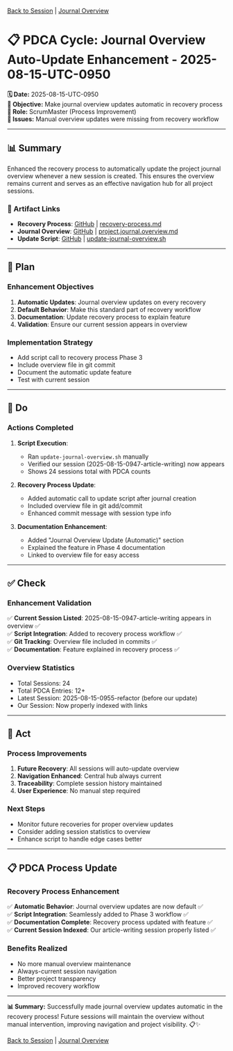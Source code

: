 [Back to Session](../../../project.state.md) | [Journal Overview](../../../../../project.journal.overview.md)

# 📋 **PDCA Cycle: Journal Overview Auto-Update Enhancement - 2025-08-15-UTC-0950**

**🗓️ Date:** 2025-08-15-UTC-0950  
**🎯 Objective:** Make journal overview updates automatic in recovery process  
**👤 Role:** ScrumMaster (Process Improvement)  
**🚨 Issues:** Manual overview updates were missing from recovery workflow

---

## **📊 Summary**

Enhanced the recovery process to automatically update the project journal overview whenever a new session is created. This ensures the overview remains current and serves as an effective navigation hub for all project sessions.

### **🔗 Artifact Links**

- **Recovery Process**: [GitHub](https://github.com/Cerulean-Circle-GmbH/Web4Articles/blob/release/dev/scrum.pmo/roles/ScrumMaster/recovery-process.md) | [recovery-process.md](../../../../../roles/ScrumMaster/recovery-process.md)
- **Journal Overview**: [GitHub](https://github.com/Cerulean-Circle-GmbH/Web4Articles/blob/release/dev/scrum.pmo/project.journal.overview.md) | [project.journal.overview.md](../../../../../project.journal.overview.md)
- **Update Script**: [GitHub](https://github.com/Cerulean-Circle-GmbH/Web4Articles/blob/release/dev/scripts/update-journal-overview.sh) | [update-journal-overview.sh](../../../../../../../scripts/update-journal-overview.sh)

---

## **📝 Plan**

### **Enhancement Objectives**
1. **Automatic Updates**: Journal overview updates on every recovery
2. **Default Behavior**: Make this standard part of recovery workflow
3. **Documentation**: Update recovery process to explain feature
4. **Validation**: Ensure our current session appears in overview

### **Implementation Strategy**
- Add script call to recovery process Phase 3
- Include overview file in git commit
- Document the automatic update feature
- Test with current session

---

## **🔧 Do**

### **Actions Completed**
1. **Script Execution**:
   - Ran `update-journal-overview.sh` manually
   - Verified our session (2025-08-15-0947-article-writing) now appears
   - Shows 24 sessions total with PDCA counts

2. **Recovery Process Update**:
   - Added automatic call to update script after journal creation
   - Included overview file in git add/commit
   - Enhanced commit message with session type info

3. **Documentation Enhancement**:
   - Added "Journal Overview Update (Automatic)" section
   - Explained the feature in Phase 4 documentation
   - Linked to overview file for easy access

---

## **✅ Check**

### **Enhancement Validation**
✅ **Current Session Listed**: 2025-08-15-0947-article-writing appears in overview ✅  
✅ **Script Integration**: Added to recovery process workflow ✅  
✅ **Git Tracking**: Overview file included in commits ✅  
✅ **Documentation**: Feature explained in recovery process ✅  

### **Overview Statistics**
- Total Sessions: 24
- Total PDCA Entries: 12+ 
- Latest Session: 2025-08-15-0955-refactor (before our update)
- Our Session: Now properly indexed with links

---

## **🚀 Act**

### **Process Improvements**
1. **Future Recovery**: All sessions will auto-update overview
2. **Navigation Enhanced**: Central hub always current
3. **Traceability**: Complete session history maintained
4. **User Experience**: No manual step required

### **Next Steps**
- Monitor future recoveries for proper overview updates
- Consider adding session statistics to overview
- Enhance script to handle edge cases better

---

## **📋 PDCA Process Update**

### **Recovery Process Enhancement**
✅ **Automatic Behavior**: Journal overview updates are now default ✅  
✅ **Script Integration**: Seamlessly added to Phase 3 workflow ✅  
✅ **Documentation Complete**: Recovery process updated with feature ✅  
✅ **Current Session Indexed**: Our article-writing session properly listed ✅  

### **Benefits Realized**
- No more manual overview maintenance
- Always-current session navigation
- Better project transparency
- Improved recovery workflow

---

**📊 Summary:** Successfully made journal overview updates automatic in the recovery process! Future sessions will maintain the overview without manual intervention, improving navigation and project visibility. 📋✨

[Back to Session](../../../project.state.md) | [Journal Overview](../../../../../project.journal.overview.md)